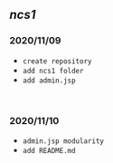 ## *ncs1* <br>

### 2020/11/09

- `create repository`
- `add ncs1 folder`
- `add admin.jsp`
<br>

### 2020/11/10

- `admin.jsp modularity`
- `add README.md`
<br>